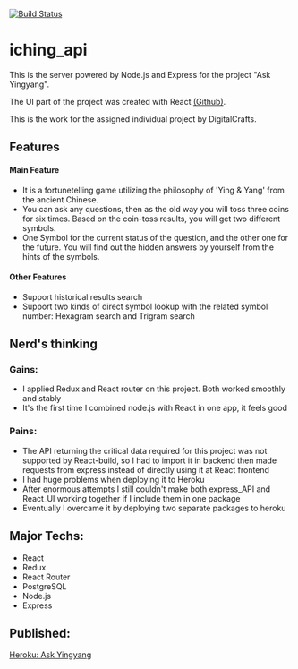 [![Build Status](https://travis-ci.org/ziqingW/iching_api.png)](https://travis-ci.org/ziqingW/iching_api)

# iching_api
This is the server powered by Node.js and Express for the project "Ask Yingyang".

The UI part of the project was created with React [(Github)](https://github.com/ziqingW/iching_react_ui).

This is the work for the assigned individual project by DigitalCrafts. 

## Features
#### Main Feature
- It is a fortunetelling game utilizing the philosophy of 'Ying & Yang' from the ancient Chinese. 
- You can ask any questions, then as the old way you will toss three coins for six times. Based on the coin-toss results, you will get two different symbols. 
- One Symbol for the current status of the question, and the other one for the future. You will find out the hidden answers by yourself from the hints of the symbols.
#### Other Features
- Support historical results search
- Support two kinds of direct symbol lookup with the related symbol number: Hexagram search and Trigram search

## Nerd's thinking
### Gains:
- I applied Redux and React router on this project. Both worked smoothly and stably
- It's the first time I combined node.js with React in one app, it feels good

### Pains:
- The API returning the critical data required for this project was not supported by React-build, so I had to import it in backend then made requests from express instead of directly using it at React frontend
- I had huge problems when deploying it to Heroku
- After enormous attempts I still couldn't make both express_API and React_UI working together if I include them in one package
- Eventually I overcame it by deploying two separate packages to heroku

## Major Techs:
- React
- Redux
- React Router
- PostgreSQL
- Node.js
- Express

## Published:
[Heroku: Ask Yingyang](https://askyingyang.herokuapp.com/)
 


